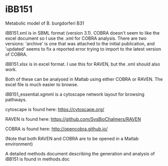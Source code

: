 # iBB151
Metabolic model of B. burgdorferi B31

iBB151.xml is in SBML format (version 3.1). COBRA doesn't seem to like the excel document so I use the .xml for COBRA analysis. There are two versions: 'archive' is one that was attached to the initial publication, and 'updated' seems to fix a reported error trying to import to the latest version of COBRA.

iBB151.xlsx is in excel format. I use this for RAVEN, but the .xml should also work.

Both of these can be analysed in Matlab using either COBRA or RAVEN. The excel file is much easier to browse.

iBB151_essential.xgmml is a cytoscape network layout for browsing pathways.

cytoscape is found here: https://cytoscape.org/

RAVEN is found here: https://github.com/SysBioChalmers/RAVEN

COBRA is found here: http://opencobra.github.io/

(Note that both RAVEN and COBRA are to be opened in a Matlab environment)

A detailed methods document describing the generation and analysis of iBB151 is found in methods.doc
